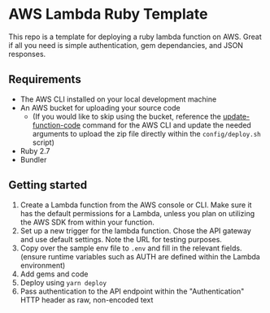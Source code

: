 # AWS Lambda Ruby Template
This repo is a template for deploying a ruby lambda function on AWS. Great if all you need is simple authentication, gem dependancies, and JSON responses.

## Requirements

 - The AWS CLI installed on your local development machine
 - An AWS bucket for uploading your source code
	 - (If you would like to skip using the bucket, reference the
   [update-function-code](https://docs.aws.amazon.com/cli/latest/reference/lambda/update-function-code.html) command for the AWS CLI and update the needed arguments to upload the zip file directly within the `config/deploy.sh` script)
 - Ruby 2.7
 - Bundler

## Getting started

 1. Create a Lambda function from the AWS console or CLI. Make sure it
    has the default permissions for a Lambda, unless you plan on
    utilizing the AWS SDK from within your function.
 2. Set up a new trigger for the lambda function. Chose the API gateway
    and use default settings. Note the URL for testing purposes.
 3. Copy over the sample env file to `.env` and fill in the relevant
    fields. (ensure runtime variables such as AUTH are defined within the Lambda environment)
 4. Add gems and code
 5. Deploy using `yarn deploy`
 6. Pass authentication to the API endpoint within the "Authentication" HTTP header as raw, non-encoded text
